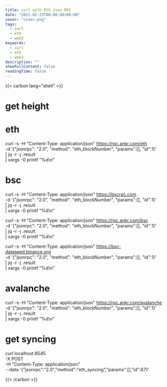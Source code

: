 ```yaml
---
title: curl with Eth Json RPC
date: "2021-02-23T00:00:00+08:00"
cover: "cover.png"
tags: 
  - curl
  - eth
  - web3
keywords: 
  - curl
  - eth
  - web3
description: ""
showFullContent: false
readingTime: false
---
```


{{< carbon lang="shell" >}}

# get height

# eth
curl -s -H "Content-Type: application/json" https://rpc.ankr.com/eth \
  -d '{"jsonrpc": "2.0", "method": "eth_blockNumber", "params":[], "id":1}' \
  | jq -r -j .result \
  | xargs -0 printf "%d\n"

# bsc
curl -s -H "Content-Type: application/json" https://bscrpc.com \
  -d '{"jsonrpc": "2.0", "method": "eth_blockNumber", "params":[], "id":1}' \
  | jq -r -j .result \
  | xargs -0 printf "%d\n"

curl -s -H "Content-Type: application/json" https://rpc.ankr.com/bsc \
  -d '{"jsonrpc": "2.0", "method": "eth_blockNumber", "params":[], "id":1}' \
  | jq -r -j .result \
  | xargs -0 printf "%d\n"

curl -s -H "Content-Type: application/json" https://bsc-dataseed.binance.org \
  -d '{"jsonrpc": "2.0", "method": "eth_blockNumber", "params":[], "id":1}' \
  | jq -r -j .result \
  | xargs -0 printf "%d\n"

# avalanche
curl -s -H "Content-Type: application/json" https://rpc.ankr.com/avalanche \
  -d '{"jsonrpc": "2.0", "method": "eth_blockNumber", "params":[], "id":1}' \
  | jq -r -j .result \
  | xargs -0 printf "%d\n"


# get syncing 

curl localhost:8545 \
  -X POST \
  -H "Content-Type: application/json" \
  --data '{"jsonrpc":"2.0","method":"eth_syncing","params":[],"id":67}'

{{< /carbon >}}
